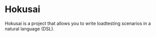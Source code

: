 Hokusai
=======

Hokusai is a project that allows you to write loadtesting scenarios in a natural language (DSL).

